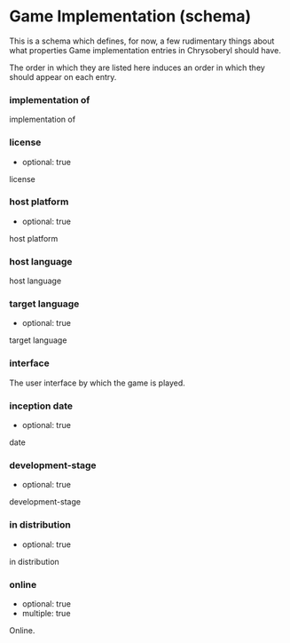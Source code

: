 Game Implementation (schema)
============================

This is a schema which defines, for now, a few rudimentary things about
what properties Game implementation entries in Chrysoberyl should have.

The order in which they are listed here induces an order in which they
should appear on each entry.

### implementation of

implementation of

### license

*   optional: true

license

### host platform

*   optional: true

host platform

### host language

host language

### target language

*   optional: true

target language

### interface

The user interface by which the game is played.

### inception date

*   optional: true

date

### development-stage

*   optional: true

development-stage

### in distribution

*   optional: true

in distribution

### online

*   optional: true
*   multiple: true

Online.
